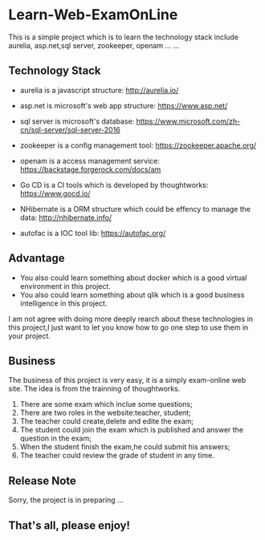 # Learn-Web-ExamOnLine
This is a simple project which is to learn the technology stack include aurelia, asp.net,sql server, zookeeper, openam ... ... 

## Technology Stack
* aurelia is a javascript structure:
http://aurelia.io/

* asp.net is microsoft's web app structure:
https://www.asp.net/

* sql server is microsoft's database:
https://www.microsoft.com/zh-cn/sql-server/sql-server-2016

* zookeeper is a config management tool:
https://zookeeper.apache.org/

* openam is a access management service:
https://backstage.forgerock.com/docs/am

* Go CD is a CI tools which is developed by thoughtworks:
https://www.gocd.io/

* NHibernate is a ORM structure which could be effency to manage the data:
http://nhibernate.info/

* autofac is a IOC tool lib:
https://autofac.org/

## Advantage
* You also could learn something about docker which is a good virtual environment in this project.
* You also could learn something about qlik which is a good business intelligence in this project.

I am not agree with doing more deeply rearch about these technologies in this project,I just want to let you know how to go one step to use them in your project.

## Business
The business of this project is very easy, it is a simply exam-online web site. The idea is from the trainning of thoughtworks.
 1. There are some exam which inclue some questions;
 2. There are two roles in the website:teacher, student;
 3. The teacher could create,delete and edite the exam;
 4. The student could join the exam which is published and answer the question in the exam;
 5. When the student finish the exam,he could submit his answers;
 6. The teacher could review the grade of student in any time.
 
## Release Note
Sorry, the project is in preparing ...

## That's all, please enjoy!
